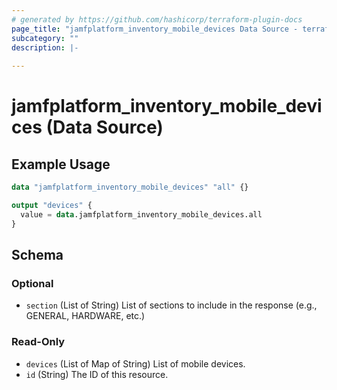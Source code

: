 ```yaml
---
# generated by https://github.com/hashicorp/terraform-plugin-docs
page_title: "jamfplatform_inventory_mobile_devices Data Source - terraform-provider-jamfplatform"
subcategory: ""
description: |-
  
---
```


# jamfplatform_inventory_mobile_devices (Data Source)



## Example Usage

```terraform
data "jamfplatform_inventory_mobile_devices" "all" {}

output "devices" {
  value = data.jamfplatform_inventory_mobile_devices.all
}
```

<!-- schema generated by tfplugindocs -->
## Schema

### Optional

- `section` (List of String) List of sections to include in the response (e.g., GENERAL, HARDWARE, etc.)

### Read-Only

- `devices` (List of Map of String) List of mobile devices.
- `id` (String) The ID of this resource.
